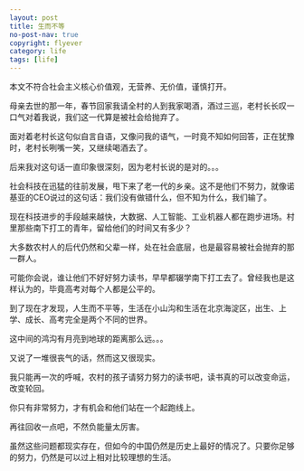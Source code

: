 ```yaml
---
layout: post
title: 生而不等
no-post-nav: true
copyright: flyever
category: life
tags: [life]
---
```


本文不符合社会主义核心价值观，无营养、无价值，谨慎打开。

母亲去世的那一年，春节回家我请全村的人到我家喝酒，酒过三巡，老村长长叹一口气对着我说，我们这一代算是被社会给抛弃了。

面对着老村长这句似自言自语，又像问我的语气，一时竟不知如何回答，正在犹豫时，老村长咧嘴一笑，又继续喝酒去了。

后来我对这句话一直印象很深刻，因为老村长说的是对的。。。

社会科技在迅猛的往前发展，甩下来了老一代的乡亲。这不是他们不努力，就像诺基亚的CEO说过的这句话：我们没有做错什么，但不知为什么，我们输了。

现在科技进步的手段越来越快，大数据、人工智能、工业机器人都在跑步进场。村里那些南下打工的青年，留给他们的时间又有多少？

大多数农村人的后代仍然和父辈一样，处在社会底层，也是最容易被社会抛弃的那一群人。

可能你会说，谁让他们不好好努力读书，早早都辍学南下打工去了。曾经我也是这样认为的，毕竟高考对每个人都是公平的。

到了现在才发现，人生而不平等，生活在小山沟和生活在北京海淀区，出生、上学、成长、高考完全是两个不同的世界。

这中间的鸿沟有月亮到地球的距离那么远。。。

又说了一堆很丧气的话，然而这又很现实。

我只能再一次的呼喊，农村的孩子请努力努力的读书吧，读书真的可以改变命运，改变轮回。

你只有非常努力，才有机会和他们站在一个起跑线上。

再往回收一点吧，不然负能量太厉害。

虽然这些问题都现实存在，但如今的中国仍然是历史上最好的情况了。只要你足够的努力，仍然是可以过上相对比较理想的生活。